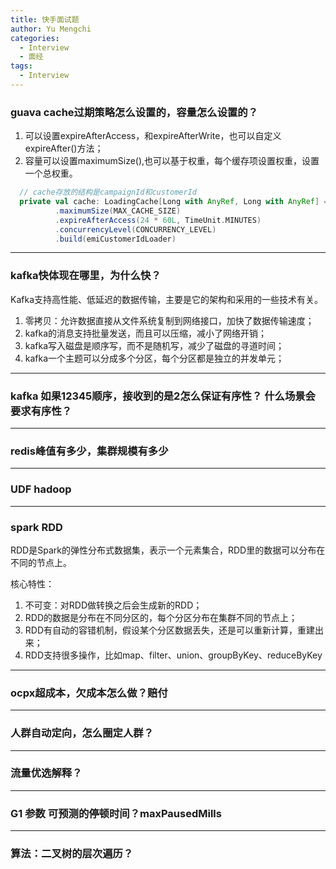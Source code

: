 ```yaml
---
title: 快手面试题
author: Yu Mengchi
categories:
  - Interview
  - 面经 
tags:
  - Interview
---
```

  
### guava cache过期策略怎么设置的，容量怎么设置的？

1. 可以设置expireAfterAccess，和expireAfterWrite，也可以自定义expireAfter()方法；
2. 容量可以设置maximumSize(),也可以基于权重，每个缓存项设置权重，设置一个总权重。

```sbt
  // cache存放的结构是campaignId和customerId
  private val cache: LoadingCache[Long with AnyRef, Long with AnyRef] = CacheBuilder.newBuilder().recordStats
          .maximumSize(MAX_CACHE_SIZE)
          .expireAfterAccess(24 * 60L, TimeUnit.MINUTES)
          .concurrencyLevel(CONCURRENCY_LEVEL)
          .build(emiCustomerIdLoader)
```

---
### kafka快体现在哪里，为什么快？
Kafka支持高性能、低延迟的数据传输，主要是它的架构和采用的一些技术有关。
1. 零拷贝：允许数据直接从文件系统复制到网络接口，加快了数据传输速度；
2. kafka的消息支持批量发送，而且可以压缩，减小了网络开销；
3. kafka写入磁盘是顺序写，而不是随机写，减少了磁盘的寻道时间；
4. kafka一个主题可以分成多个分区，每个分区都是独立的并发单元；

---
### kafka 如果12345顺序，接收到的是2怎么保证有序性？ 什么场景会要求有序性？

---
### redis峰值有多少，集群规模有多少

---
### UDF hadoop

---
### spark RDD
RDD是Spark的弹性分布式数据集，表示一个元素集合，RDD里的数据可以分布在不同的节点上。

核心特性：
1. 不可变：对RDD做转换之后会生成新的RDD；
2. RDD的数据是分布在不同分区的，每个分区分布在集群不同的节点上；
3. RDD有自动的容错机制，假设某个分区数据丢失，还是可以重新计算，重建出来；
4. RDD支持很多操作，比如map、filter、union、groupByKey、reduceByKey


---
### ocpx超成本，欠成本怎么做？赔付

---
### 人群自动定向，怎么圈定人群？

---
### 流量优选解释？

---
### G1 参数 可预测的停顿时间？maxPausedMills

---
### 算法：二叉树的层次遍历？


